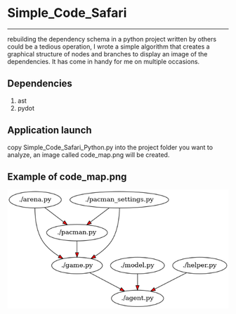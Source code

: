 # Simple_Code_Safari
***
rebuilding the dependency schema in a python project written by others could be a tedious operation, I wrote a simple algorithm that creates a graphical structure of nodes and branches to display an image of the dependencies. It has come in handy for me on multiple occasions.

## Dependencies
1. ast
2. pydot

## Application launch
copy Simple_Code_Safari_Python.py into the project folder you want to analyze, an image called code_map.png will be created.

## Example of code_map.png

![](code_map_example.png)


